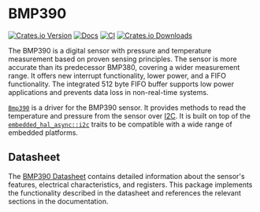 # BMP390

[![Crates.io Version](https://img.shields.io/crates/v/bmp390?logo=rust)](https://crates.io/crates/bmp390)
[![Docs](https://docs.rs/bmp390/badge.svg)](https://docs.rs/bmp390)
[![CI](https://img.shields.io/github/actions/workflow/status/asasine/bmp390/rust.yaml?branch=main&logo=github&label=CI)](https://github.com/asasine/bmp390/actions/workflows/rust.yaml?query=branch%3Amain)
[![Crates.io Downloads](https://img.shields.io/crates/d/bmp390)](https://crates.io/crates/bmp390)

The BMP390 is a digital sensor with pressure and temperature measurement based on proven sensing principles. The sensor is more accurate than its predecessor BMP380, covering a wider measurement range. It offers new interrupt functionality, lower power, and a FIFO functionality. The integrated 512 byte FIFO buffer supports low power applications and prevents data loss in non-real-time systems.

[`Bmp390`](https://docs.rs/bmp390/latest/bmp390/struct.Bmp390.html) is a driver for the BMP390 sensor. It provides methods to read the temperature and pressure from the sensor over [I2C](https://en.wikipedia.org/wiki/I%C2%B2C). It is built on top of the [`embedded_hal_async::i2c`](https://docs.rs/embedded-hal-async/latest/embedded_hal_async/i2c/index.html) traits to be compatible with a wide range of embedded platforms.

## Datasheet
The [BMP390 Datasheet](https://www.bosch-sensortec.com/media/boschsensortec/downloads/datasheets/bst-bmp390-ds002.pdf) contains detailed information about the sensor's features, electrical characteristics, and registers. This package implements the functionality described in the datasheet and references the relevant sections in the documentation.
